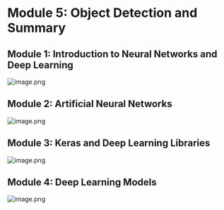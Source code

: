 

# Module 5: Object Detection and Summary
## Module 1: Introduction to Neural Networks and Deep Learning
![image.png](https://prod-files-secure.s3.us-west-2.amazonaws.com/03e82b26-cccb-4906-bb56-adabcbdc0655/a8d40bcb-c482-4026-8872-311e16b2dc63/image.png?X-Amz-Algorithm=AWS4-HMAC-SHA256&X-Amz-Content-Sha256=UNSIGNED-PAYLOAD&X-Amz-Credential=AKIAT73L2G45GO43JXI4%2F20241105%2Fus-west-2%2Fs3%2Faws4_request&X-Amz-Date=20241105T171423Z&X-Amz-Expires=3600&X-Amz-Signature=7882385a5704fab330b4bd3d106ba75e7053da9fa38efc7a15c7b23a230acedd&X-Amz-SignedHeaders=host&x-id=GetObject)
## Module 2: Artificial Neural Networks
![image.png](https://prod-files-secure.s3.us-west-2.amazonaws.com/03e82b26-cccb-4906-bb56-adabcbdc0655/5157ca89-62da-41d9-a98f-6432b71047a9/image.png?X-Amz-Algorithm=AWS4-HMAC-SHA256&X-Amz-Content-Sha256=UNSIGNED-PAYLOAD&X-Amz-Credential=AKIAT73L2G45GO43JXI4%2F20241105%2Fus-west-2%2Fs3%2Faws4_request&X-Amz-Date=20241105T171423Z&X-Amz-Expires=3600&X-Amz-Signature=d4e27923f67cac7e5677f4f48d1817d77f15cc7e702c0391d04821ccce079a70&X-Amz-SignedHeaders=host&x-id=GetObject)
## Module 3: Keras and Deep Learning Libraries
![image.png](https://prod-files-secure.s3.us-west-2.amazonaws.com/03e82b26-cccb-4906-bb56-adabcbdc0655/5089ce50-05f1-470d-ad42-42503bf1df5f/image.png?X-Amz-Algorithm=AWS4-HMAC-SHA256&X-Amz-Content-Sha256=UNSIGNED-PAYLOAD&X-Amz-Credential=AKIAT73L2G45GO43JXI4%2F20241105%2Fus-west-2%2Fs3%2Faws4_request&X-Amz-Date=20241105T171423Z&X-Amz-Expires=3600&X-Amz-Signature=619780d97084427e3932da801478bb27f7e83d177eb67a3d1d769c87f7e5dcf8&X-Amz-SignedHeaders=host&x-id=GetObject)
## Module 4: Deep Learning Models
![image.png](https://prod-files-secure.s3.us-west-2.amazonaws.com/03e82b26-cccb-4906-bb56-adabcbdc0655/4e22fcb0-cfbc-4d28-b961-b9b8fde071f0/image.png?X-Amz-Algorithm=AWS4-HMAC-SHA256&X-Amz-Content-Sha256=UNSIGNED-PAYLOAD&X-Amz-Credential=AKIAT73L2G45GO43JXI4%2F20241105%2Fus-west-2%2Fs3%2Faws4_request&X-Amz-Date=20241105T171423Z&X-Amz-Expires=3600&X-Amz-Signature=b26b031f5fd512f84db2e37a37cf27a9a7029c5e1da37c8807b9d880eb19e32d&X-Amz-SignedHeaders=host&x-id=GetObject)